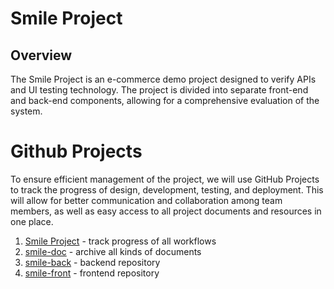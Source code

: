 # Smile Project

## Overview

The Smile Project is an e-commerce demo project designed to verify APIs and UI testing technology. The project is divided into separate front-end and back-end components, allowing for a comprehensive evaluation of the system.

# Github Projects

To ensure efficient management of the project, we will use GitHub Projects to track the progress of design, development, testing, and deployment. This will allow for better communication and collaboration among team members, as well as easy access to all project documents and resources in one place.

1. [Smile Project](https://github.com/users/siyingcheng/projects/2) - track progress of all workflows
2. [smile-doc](https://github.com/siyingcheng/smile-doc) - archive all kinds of documents
3. [smile-back](https://github.com/siyingcheng/smile-back) - backend repository
4. [smile-front](https://github.com/siyingcheng/smile-front) - frontend repository
